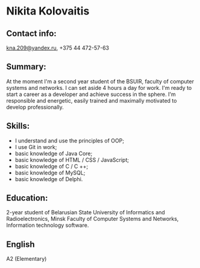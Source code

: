 # Nikita Kolovaitis
## Contact info:
kna.209@yandex.ru,
+375 44 472-57-63
## Summary:
At the moment I'm a second year student of the BSUIR, faculty of computer systems and networks. I can set aside 4 hours a day for work.
I'm ready to start a career as a developer and achieve success in the sphere. I'm responsible and energetic, easily trained and maximally motivated to develop professionally.
## Skills:
- I understand and use the principles of OOP;
- I use Git in work;
- basic knowledge of Java Core;
- basic knowledge of HTML / CSS / JavaScript;
- basic knowledge of C / C ++;
- basic knowledge of MySQL;
- basic knowledge of Delphi.
## Education:
2-year student of Belarusian State University of Informatics and Radioelectronics, Minsk
Faculty of Computer Systems and Networks, Information technology software.
## English
A2 (Elementary)
